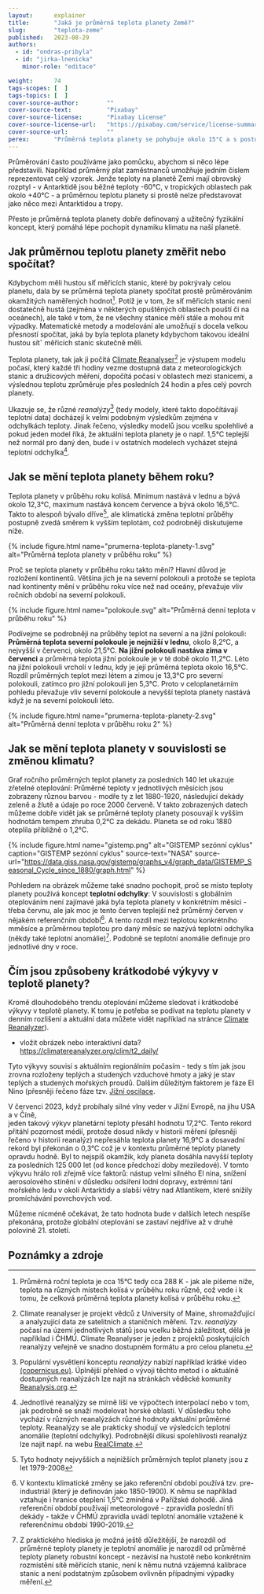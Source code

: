 ```yaml
---
layout:      explainer
title:       "Jaká je průměrná teplota planety Země?"
slug:        "teplota-zeme"
published:   2023-08-29
authors:
  - id: "ondras-pribyla"
  - id: "jirka-lnenicka"
    minor-role: "editace"

weight:      74
tags-scopes: [  ]
tags-topics: [  ]
cover-source-author:        ""
cover-source-text:          "Pixabay"
cover-source-license:       "Pixabay License"
cover-source-license-url:   "https://pixabay.com/service/license-summary/"
cover-source-url:           ""
perex:       "Průměrná teplota planety se pohybuje okolo 15°C a s postupující klimatickou změnou pomalu roste tempem zhruba 0,2°C za dekádu. Otázka průměrné teploty planety je ale trochu komplikovanější - záleží totiž například na ročních obdobích - a vyplatí se podívat na ni podrobněji."
---
```


Průměrování často používáme jako pomůcku, abychom si něco lépe představili. Například průměrný plat zaměstnanců umožňuje jedním číslem reprezentovat celý vzorek. Jenže teploty na planetě Zemi mají obrovský rozptyl - v Antarktidě jsou běžné teploty -60°C, v tropických oblastech pak okolo +40°C  - a průměrnou teplotu planety si prostě nelze představovat jako něco mezi Antarktidou a tropy. 

Přesto je průměrná teplota planety dobře definovaný a užitečný fyzikální koncept, který pomáhá lépe pochopit dynamiku klimatu na naší planetě. 

## Jak průměrnou teplotu planety změřit nebo spočítat?

Kdybychom měli hustou síť měřicích stanic, které by pokrývaly celou planetu, dala by se průměrná teplota planety spočítat prostě průměrováním okamžitých naměřených hodnot[^prumernateplota]. Potíž je v tom, že síť měřicích stanic není dostatečně hustá (zejména v některých opuštěných oblastech pouští či na oceánech), ale také v tom, že ne všechny stanice měří stále a mohou mít výpadky. Matematické metody a modelování ale umožňují s docela velkou přesností spočítat, jaká by byla teplota planety kdybychom takovou ideální hustou sítˇ měřicích stanic skutečně měli.

Teplota planety, tak jak ji počítá [Climate Reanalyser](https://climatereanalyzer.org/clim/t2_daily/)[^climatereanalyser] je výstupem modelu počasí, který každé tři hodiny vezme dostupná data z meteorologických stanic a družicových měření, dopočítá počasí v oblastech mezi stanicemi, a výslednou teplotu zprůměruje přes posledních 24 hodin a přes celý povrch planety.

Ukazuje se, že různé *reanalýzy*[^reanalysis_def] (tedy modely, které takto dopočítávají teplotní data) docházejí k velmi podobným výsledkům zejména v odchylkách teploty. Jinak řečeno, výsledky modelů jsou vcelku spolehlivé a pokud jeden model říká, že aktuální teplota planety je o např. 1,5°C teplejší než normál pro daný den, bude i v ostatních modelech vycházet stejná teplotní odchylka[^reanalyse_differences]. 


## Jak se mění teplota planety během roku?

Teplota planety v průběhu roku kolísá. Minimum nastává v lednu a bývá okolo 12,3°C, maximum nastává koncem července a bývá okolo 16,5°C. Takto to alespoň bývalo dříve[^ref_max], ale klimatická změna teplotní průběhy postupně zvedá směrem k vyšším teplotám, což podrobněji diskutujeme níže. 

{% include figure.html
    name="prumerna-teplota-planety-1.svg"
    alt="Průměrná teplota planety v průběhu roku"
%}

Proč se teplota planety v průběhu roku takto mění? Hlavní důvod je rozložení kontinentů. Většina jich je na severní polokouli a protože se teplota nad kontinenty mění v průběhu roku více než nad oceány, převažuje vliv ročních období na severní polokouli.

{% include figure.html
    name="polokoule.svg"
    alt="Průměrná denní teplota v průběhu roku"
%}

 Podívejme se podrobněji na průběhy teplot na severní a na jižní polokouli: **Průměrná teplota severní polokoule je nejnižší v lednu**, okolo 8,2°C,  a nejvyšší v červenci, okolo 21,5°C. **Na jižní polokouli nastáva zima v červenci** a průměrná teplota jižní polokoule je v té době okolo 11,2°C. Léto na jižní polokouli vrcholí v lednu, kdy je její průměrná teplota okolo 16,5°C. Rozdíl průměrných teplot  mezi létem a zimou je 13,3°C pro severní polokouli, zatímco pro jižní polokouli jen 5,3°C. Proto v celoplanetárním pohledu převažuje vliv severní polokoule a nevyšší teplota planety nastává když je na severní polokouli léto.  

{% include figure.html
    name="prumerna-teplota-planety-2.svg"
    alt="Průměrná denní teplota v průběhu roku 2"
%}

## Jak se mění teplota planety v souvislosti se změnou klimatu?

Graf ročního průměrných teplot planety za posledních 140 let ukazuje zřetelné oteplování: Průměrné teploty v jednotlivých měsících jsou zobrazeny různou barvou - modře ty z let 1880-1920, následující dekády zeleně a žlutě a údaje po roce 2000 červeně. V takto zobrazených datech můžeme dobře vidět jak se průměrné teploty planety posouvají k vyšším hodnotám tempem zhruba 0,2°C za dekádu.  Planeta se od roku 1880 oteplila přibližně o 1,2°C.

{% include figure.html
    name="gistemp.png"
    alt="GISTEMP sezónní cyklus"
    caption="GISTEMP sezónní cyklus"
    source-text="NASA"
    source-url="https://data.giss.nasa.gov/gistemp/graphs_v4/graph_data/GISTEMP_Seasonal_Cycle_since_1880/graph.html"
%}

Pohledem na obrázek můžeme také snadno pochopit, proč se místo teploty planety používá koncept **teplotní odchylky**: V souvislosti s globálním oteplováním není zajímavé jaká byla teplota planety v konkrétním měsíci - třeba červnu, ale jak moc je tento červen teplejší než průměrný červen v nějakém referenčním období[^referencni_obdobi]. A tento rozdíl mezi teplotou konkrétního mměsíce a průměrnou teplotou pro daný měsíc se nazývá teplotní odchylka (někdy také teplotní anomálie)[^T_anomaly]. Podobně se teplotní anomálie definuje pro jednotlivé dny v roce.    

## Čím jsou způsobeny krátkodobé výkyvy v teplotě planety?

Kromě dlouhodobého trendu oteplování můžeme sledovat i krátkodobé výkyvy v teplotě planety. K tomu je potřeba se podívat na teplotu planety v denním rozlišení a aktuální data můžete vidět například na stránce [Climate Reanalyzer](https://climatereanalyzer.org/clim/t2_daily/)).

- vložit obrázek nebo interaktivní data? https://climatereanalyzer.org/clim/t2_daily/

Tyto výkyvy souvisí s aktuálním regionálním počasím - tedy s tím jak jsou zrovna rozloženy teplých a studených vzduchové hmoty a jaký je stav teplých a studených mořských proudů. Dalším důležitým faktorem je  fáze El Nino (přesněji řečeno fáze tzv. [Jižní oscilace](https://cs.wikipedia.org/wiki/El_Ni%C3%B1o).

V červenci 2023, když probíhaly silné vlny veder v Jižní Evropě, na jihu USA a v Číně,    
jeden takový výkyv planetární teploty přesáhl hodnotu 17,2°C. Tento rekord přitáhl pozornost médií, protože dosud nikdy v historii měření (přesněji řečeno v historii reanalýz) nepřesáhla teplota planety 16,9°C a dosavadní rekord byl překonán o 0,3°C což je v kontextu průměrné teploty planety opravdu hodně. Byl to nejspíš okamžik, kdy planeta dosáhla navyšší teploty za posledních 125 000 let (od konce předchozí doby meziledové). V tomto výkyvu hrálo roli zřejmě více faktorů: nástup velmi silného El nina, snížení aerosolového stínění v důsledku odsíření lodní dopravy, extrémní tání mořského ledu v okolí Antarktidy a slabší větry nad Atlantikem, které snížily promíchávání povrchových vod.   

Můžeme nicméně očekávat, že tato hodnota bude v dalších letech nespíše překonána, protože globální oteplování se zastaví nejdříve až v druhé polovině 21. století.



## Poznámky a zdroje

[^referencni_obdobi]: V kontextu klimatické změny se jako referenční období používá tzv. pre-industriál (který je definován jako 1850-1900). K němu se například vztahuje i hranice oteplení 1,5°C zmíněná v Pařížské dohodě. Jiná referenční období používají meteorologové - zpravidla poslední tři dekády - takže v ČHMÚ zpravidla uvádí teplotní anomálie vztažené k referenčnímu období 1990-2019.
[^T_anomaly]: Z praktického hlediska je možná ještě důležitější, že narozdíl od průměrné teploty planety je teplotní anomálie je narozdíl od průměrné teploty planety robustní koncept - nezávisí na hustotě nebo konkrétním rozmístění sítě měřicích stanic, není k němu nutná vzájemná kalibrace stanic a není podstatným způsobem ovlivněn případnými výpadky měření. 
[^ref_max]: Tyto hodnoty nejvyšších a nejnižších průměrných teplot planety jsou z let  1979-2008
[^prumernateplota]: Průměrná roční teplota je cca 15°C tedy cca 288 K - jak ale píšeme níže, teplota na různých místech kolísá v průběhu roku různě, což vede i k tomu, že celková průměrná teplota planety kolísá v průběhu roku.
[^climatereanalyser]: Climate reanalyser je projekt vědců z University of Maine, shromažďující a analyzující data ze satelitních a staničních měření. Tzv. *reanalýzy* počasí na území jednotlivých států jsou vcelku běžná záležitost, dělá je například i ČHMÚ. Climate Reanalyser je jeden z projektů poskytujících reanalýzy veřejně ve snadno dostupném formátu a pro celou planetu. 
[^reanalysis_def]: Populární vysvětlení konceptu *reanalýzy* nabízí například krátké video [(copernicus.eu)](https://climate.copernicus.eu/providing-consistent-picture-changes-climate-and-air-quality). Úplnější přehled o vývoji těchto metod i o aktuálně dostupných reanalýzách lze najít na stránkách věděcké komunity [Reanalysis.org](https://reanalyses.org/). 
[^reanalyse_differences]: Jednotlivé reanalýzy se mírně liší ve výpočtech interpolací nebo v tom, jak podrobně se snaží modelovat horské oblasti. V důsledku toho vychází v různých reanalýzách různé hodnoty aktuální průměrné teploty. Reanalýzy se ale prakticky shodují ve výsledcích teplotní anomálie (teplotní odchylky). Podrobnější dikusi spolehlivosti reanalýz lze najít např. na webu [RealClimate](https://www.realclimate.org/index.php/archives/2017/08/observations-reanalyses-and-the-elusive-absolute-global-mean-temperature/). 

